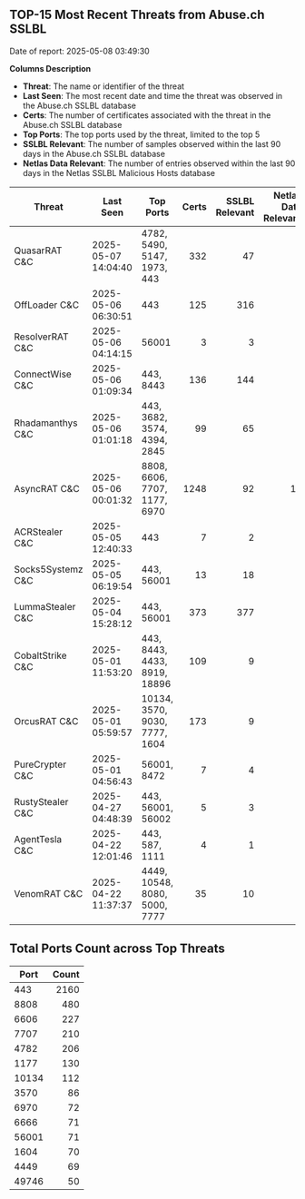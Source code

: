 ## TOP-15 Most Recent Threats from Abuse.ch SSLBL
Date of report: 2025-05-08 03:49:30

**Columns Description**
- **Threat**: The name or identifier of the threat
- **Last Seen**: The most recent date and time the threat was observed in the Abuse.ch SSLBL database
- **Certs**: The number of certificates associated with the threat in the Abuse.ch SSLBL database
- **Top Ports**: The top ports used by the threat, limited to the top 5
- **SSLBL Relevant**: The number of samples observed within the last 90 days in the Abuse.ch SSLBL database
- **Netlas Data Relevant**: The number of entries observed within the last 90 days in the Netlas SSLBL Malicious Hosts database



| Threat                     | Last Seen           | Top Ports          | Certs        | SSLBL Relevant   | Netlas Data Relevant  |
|----------------------------|---------------------|--------------------|-------------:|-----------------:|----------------------:|
| QuasarRAT C&C              | 2025-05-07 14:04:40 | 4782, 5490, 5147, 1973, 443 | 332 | 47 | 2 |
| OffLoader C&C              | 2025-05-06 06:30:51 | 443 | 125 | 316 | 0 |
| ResolverRAT C&C            | 2025-05-06 04:14:15 | 56001 | 3 | 3 | 0 |
| ConnectWise C&C            | 2025-05-06 01:09:34 | 443, 8443 | 136 | 144 | 5 |
| Rhadamanthys C&C           | 2025-05-06 01:01:18 | 443, 3682, 3574, 4394, 2845 | 99 | 65 | 4 |
| AsyncRAT C&C               | 2025-05-06 00:01:32 | 8808, 6606, 7707, 1177, 6970 | 1248 | 92 | 18 |
| ACRStealer C&C             | 2025-05-05 12:40:33 | 443 | 7 | 2 | 0 |
| Socks5Systemz C&C          | 2025-05-05 06:19:54 | 443, 56001 | 13 | 18 | 8 |
| LummaStealer C&C           | 2025-05-04 15:28:12 | 443, 56001 | 373 | 377 | 0 |
| CobaltStrike C&C           | 2025-05-01 11:53:20 | 443, 8443, 4433, 8919, 18896 | 109 | 9 | 3 |
| OrcusRAT C&C               | 2025-05-01 05:59:57 | 10134, 3570, 9030, 7777, 1604 | 173 | 9 | 0 |
| PureCrypter C&C            | 2025-05-01 04:56:43 | 56001, 8472 | 7 | 4 | 0 |
| RustyStealer C&C           | 2025-04-27 04:48:39 | 443, 56001, 56002 | 5 | 3 | 1 |
| AgentTesla C&C             | 2025-04-22 12:01:46 | 443, 587, 1111 | 4 | 1 | 1 |
| VenomRAT C&C               | 2025-04-22 11:37:37 | 4449, 10548, 8080, 5000, 7777 | 35 | 10 | 2 |

## Total Ports Count across Top Threats
| Port       | Count      |
|------------|-----------:|
| 443 | 2160 |
| 8808 | 480 |
| 6606 | 227 |
| 7707 | 210 |
| 4782 | 206 |
| 1177 | 130 |
| 10134 | 112 |
| 3570 | 86 |
| 6970 | 72 |
| 6666 | 71 |
| 56001 | 71 |
| 1604 | 70 |
| 4449 | 69 |
| 49746 | 50 |